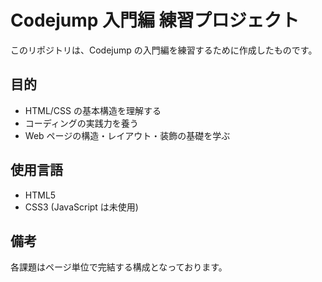 # Codejump 入門編 練習プロジェクト

このリポジトリは、Codejump の入門編を練習するために作成したものです。

## 目的

- HTML/CSS の基本構造を理解する
- コーディングの実践力を養う
- Web ページの構造・レイアウト・装飾の基礎を学ぶ

## 使用言語

- HTML5
- CSS3
  (JavaScript は未使用)

## 備考

各課題はページ単位で完結する構成となっております。
